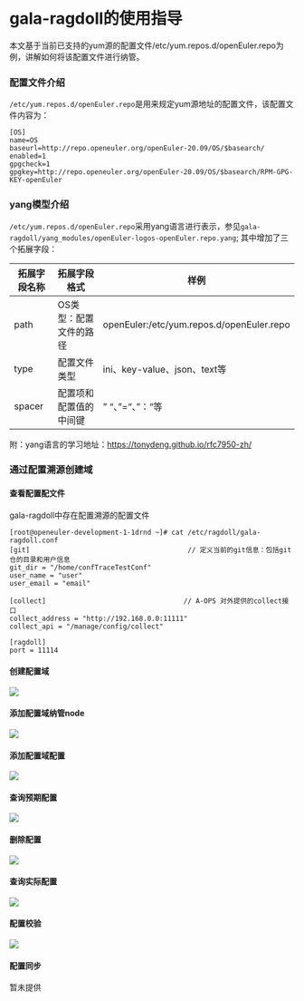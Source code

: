 gala-ragdoll的使用指导
============================

本文基于当前已支持的yum源的配置文件/etc/yum.repos.d/openEuler.repo为例，讲解如何将该配置文件进行纳管。

### 配置文件介绍

```/etc/yum.repos.d/openEuler.repo```是用来规定yum源地址的配置文件，该配置文件内容为：

```
[OS]
name=OS
baseurl=http://repo.openeuler.org/openEuler-20.09/OS/$basearch/
enabled=1
gpgcheck=1
gpgkey=http://repo.openeuler.org/openEuler-20.09/OS/$basearch/RPM-GPG-KEY-openEuler
```

### yang模型介绍

`/etc/yum.repos.d/openEuler.repo`采用yang语言进行表示，参见`gala-ragdoll/yang_modules/openEuler-logos-openEuler.repo.yang`;
其中增加了三个拓展字段：

| 拓展字段名称 | 拓展字段格式           | 样例                                      |
| ------------ | ---------------------- | ----------------------------------------- |
| path         | OS类型：配置文件的路径 | openEuler:/etc/yum.repos.d/openEuler.repo |
| type         | 配置文件类型           | ini、key-value、json、text等              |
| spacer       | 配置项和配置值的中间键 | ” “、”=“、”：“等                          |

附：yang语言的学习地址：https://tonydeng.github.io/rfc7950-zh/

### 通过配置溯源创建域

#### 查看配置配文件

gala-ragdoll中存在配置溯源的配置文件

```
[root@openeuler-development-1-1drnd ~]# cat /etc/ragdoll/gala-ragdoll.conf
[git]                                       // 定义当前的git信息：包括git仓的目录和用户信息
git_dir = "/home/confTraceTestConf" 
user_name = "user"
user_email = "email"

[collect]                                  // A-OPS 对外提供的collect接口
collect_address = "http://192.168.0.0:11111"
collect_api = "/manage/config/collect"

[ragdoll]
port = 11114

```

#### 创建配置域


![](./figures/chuangjianyewuyu.png)



#### 添加配置域纳管node

![](./figures/tianjianode.png)



#### 添加配置域配置


![](./figures/xinzengpeizhi.png)

#### 查询预期配置


![](./figures/chakanyuqi.png)

#### 删除配置

![](./figures/shanchupeizhi.png)

#### 查询实际配置

![](./figures/chaxunshijipeizhi.png)



#### 配置校验


![](./figures/zhuangtaichaxun.png)



#### 配置同步

暂未提供
